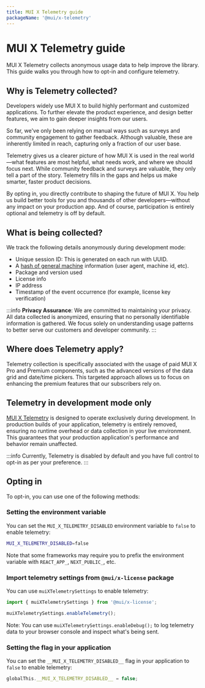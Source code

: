```yaml
---
title: MUI X Telemetry guide
packageName: '@mui/x-telemetry'
---
```


# MUI X Telemetry guide [<span class="plan-pro"></span>](/x/introduction/licensing/#pro-plan 'Pro plan')

<p class="description">MUI X Telemetry collects anonymous usage data to help improve the library. This guide walks you through how to opt-in and configure telemetry.</p>

## Why is Telemetry collected?

Developers widely use MUI X to build highly performant and customized applications.
To further elevate the product experience, and design better features, we aim to gain deeper insights from our users.

So far, we've only been relying on manual ways such as surveys and community engagement to gather feedback. Although valuable, these are inherently limited in reach, capturing only a fraction of our user base.

Telemetry gives us a clearer picture of how MUI X is used in the real world—what features are most helpful, what needs work, and where we should focus next. While community feedback and surveys are valuable, they only tell a part of the story. Telemetry fills in the gaps and helps us make smarter, faster product decisions.

By opting in, you directly contribute to shaping the future of MUI X. You help us build better tools for you and thousands of other developers—without any impact on your production app. And of course, participation is entirely optional and telemetry is off by default.

## What is being collected?

We track the following details anonymously during development mode:

- Unique session ID: This is generated on each run with UUID.
- A [hash of general machine](https://www.npmjs.com/package/node-machine-id) information (user agent, machine id, etc).
- Package and version used
- License info
- IP address
- Timestamp of the event occurrence (for example, license key verification)

:::info
**Privacy Assurance**: We are committed to maintaining your privacy. All data collected is anonymized, ensuring that no personally identifiable information is gathered. We focus solely on understanding usage patterns to better serve our customers and developer community.
:::

## Where does Telemetry apply?

Telemetry collection is specifically associated with the usage of paid MUI X Pro and Premium components, such as the advanced versions of the data grid and date/time pickers. This targeted approach allows us to focus on enhancing the premium features that our subscribers rely on.

## Telemetry in development mode only

[MUI X Telemetry](http://bundlephobia.com/package/@mui/x-telemetry) is designed to operate exclusively during development. In production builds of your application, telemetry is entirely removed, ensuring no runtime overhead or data collection in your live environment. This guarantees that your production application's performance and behavior remain unaffected.

:::info
Currently, Telemetry is disabled by default and you have full control to opt-in as per your preference.
:::

## Opting in

To opt-in, you can use one of the following methods:

### Setting the environment variable

You can set the `MUI_X_TELEMETRY_DISABLED` environment variable to `false` to enable telemetry:

```bash
MUI_X_TELEMETRY_DISABLED=false
```

Note that some frameworks may require you to prefix the environment variable with `REACT_APP_`, `NEXT_PUBLIC_`, etc.

### Import telemetry settings from `@mui/x-license` package

You can use `muiXTelemetrySettings` to enable telemetry:

```js
import { muiXTelemetrySettings } from '@mui/x-license';

muiXTelemetrySettings.enableTelemetry();
```

Note: You can use `muiXTelemetrySettings.enableDebug();` to log telemetry data to your browser console and inspect what's being sent.

### Setting the flag in your application

You can set the `__MUI_X_TELEMETRY_DISABLED__` flag in your application to `false` to enable telemetry:

```js
globalThis.__MUI_X_TELEMETRY_DISABLED__ = false;
```

<!--

## Opting out

To opt-out of telemetry, you can use one of the following methods:

### Setting the environment variable

You can set the `MUI_X_TELEMETRY_DISABLED` environment variable to `true` to disable telemetry:

```bash
MUI_X_TELEMETRY_DISABLED=true
```

Note that some frameworks may require you to prefix the environment variable with `REACT_APP_`, `NEXT_PUBLIC_`, etc.

### Import telemetry settings from `@mui/x-license` package

You can use `muiXTelemetrySettings` to disable telemetry:

```js
import { muiXTelemetrySettings } from '@mui/x-license';

muiXTelemetrySettings.disableTelemetry();
```

### Setting the flag in your application

You can set the `__MUI_X_TELEMETRY_DISABLED__` flag in your application to `true` to disable telemetry:

```js
globalThis.__MUI_X_TELEMETRY_DISABLED__ = true;
```

-->
